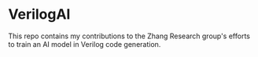 # VerilogAI
This repo contains my contributions to the Zhang Research group's efforts to train an AI model in Verilog code generation. 
